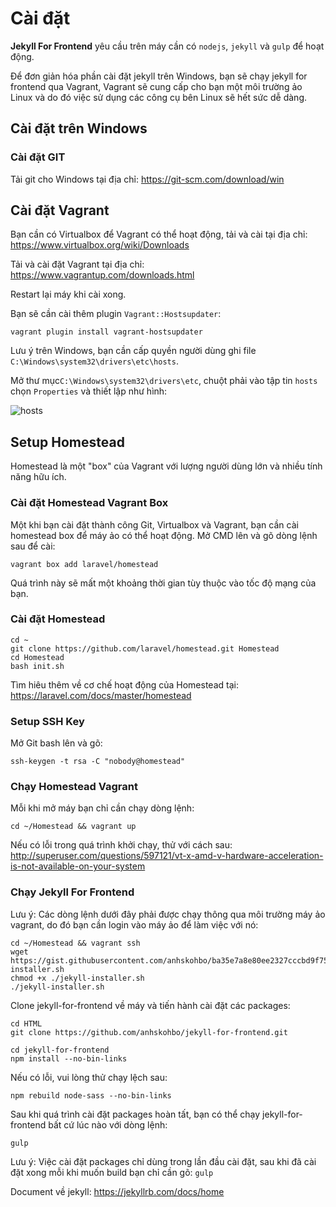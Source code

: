 # Cài đặt 

**Jekyll For Frontend** yêu cầu trên máy cần có `nodejs`, `jekyll` và `gulp` để hoạt động.

Để đơn giản hóa phần cài đặt jekyll trên Windows, bạn sẽ chạy jekyll for frontend qua Vagrant, Vagrant sẽ cung cấp cho bạn một môi trường ảo Linux và do đó việc sử dụng các công cụ bên Linux sẽ hết sức dễ dàng.

## Cài đặt trên Windows

### Cài đặt GIT

Tải git cho Windows tại địa chỉ: https://git-scm.com/download/win

## Cài đặt Vagrant

Bạn cần có Virtualbox để Vagrant có thể hoạt động, tải và cài tại địa chỉ: https://www.virtualbox.org/wiki/Downloads

Tải và cài đặt Vagrant tại địa chỉ: https://www.vagrantup.com/downloads.html

Restart lại máy khi cài xong.

Bạn sẽ cần cài thêm plugin `Vagrant::Hostsupdater`:

```
vagrant plugin install vagrant-hostsupdater
```

Lưu ý trên Windows, bạn cần cấp quyền người dùng ghi file `C:\Windows\system32\drivers\etc\hosts`.

Mở thư mục`C:\Windows\system32\drivers\etc`, chuột phải vào tập tin `hosts` chọn `Properties` và thiết lập như hình:

![hosts](https://cloud.githubusercontent.com/assets/153285/14584788/74a71dfe-0427-11e6-919e-04b54d68ac23.png)

## Setup Homestead 

Homestead là một "box" của Vagrant với lượng người dùng lớn và nhiều tính năng hữu ích.

### Cài đặt Homestead Vagrant Box

Một khi bạn cài đặt thành công Git, Virtualbox và Vagrant, bạn cần cài homestead box để máy ảo có thể hoạt động. Mở CMD lên và gõ dòng lệnh sau để cài:

```
vagrant box add laravel/homestead
```

Quá trình này sẽ mất một khoảng thời gian tùy thuộc vào tốc độ mạng của bạn.

### Cài đặt Homestead 

```
cd ~
git clone https://github.com/laravel/homestead.git Homestead
cd Homestead
bash init.sh
```

Tìm hiêu thêm về cơ chế hoạt động của Homestead tại: https://laravel.com/docs/master/homestead

### Setup SSH Key

Mở Git bash lên và gõ:

```
ssh-keygen -t rsa -C "nobody@homestead"
```

### Chạy Homestead Vagrant 

Mỗi khi mở máy bạn chỉ cần chạy dòng lệnh:

```
cd ~/Homestead && vagrant up
```

Nếu có lỗi trong quá trình khởi chạy, thử với cách sau: http://superuser.com/questions/597121/vt-x-amd-v-hardware-acceleration-is-not-available-on-your-system

### Chạy Jekyll For Frontend 

Lưu ý: Các dòng lệnh dưới đây phải được chạy thông qua môi trường máy ảo vagrant, do đó bạn cần login vào máy ảo để làm việc với nó:

```
cd ~/Homestead && vagrant ssh
wget https://gist.githubusercontent.com/anhskohbo/ba35e7a8e80ee2327cccbd9f75a2ce64/raw/14160fafed2b7785bcfd325357d0602052963e39/jekyll-installer.sh
chmod +x ./jekyll-installer.sh
./jekyll-installer.sh
```

Clone jekyll-for-frontend về máy và tiến hành cài đặt các packages:

```
cd HTML
git clone https://github.com/anhskohbo/jekyll-for-frontend.git

cd jekyll-for-frontend
npm install --no-bin-links
```

Nếu có lỗi, vui lòng thử chạy lệch sau:

```
npm rebuild node-sass --no-bin-links
```

Sau khi quá trình cài đặt packages hoàn tất, bạn có thể chạy jekyll-for-frontend bất cứ lúc nào với dòng lệnh:

```
gulp
```

Lưu ý: Việc cài đặt packages chỉ dùng trong lần đầu cài đặt, sau khi đã cài đặt xong mỗi khi muốn build bạn chỉ cần gõ: `gulp`

Document về jekyll: https://jekyllrb.com/docs/home
